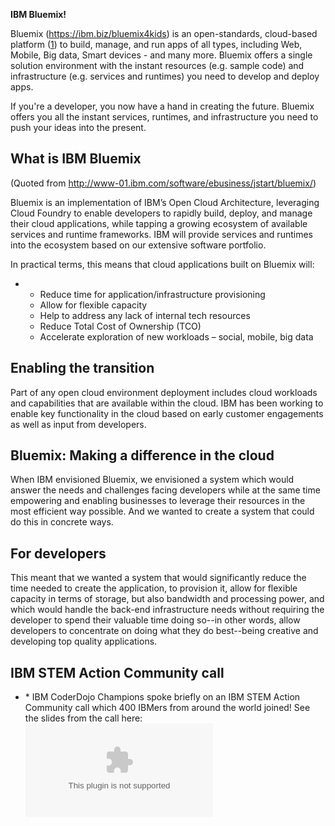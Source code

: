 **IBM Bluemix\!**

Bluemix (https://ibm.biz/bluemix4kids) is an open-standards, cloud-based
platform ([1](https://developer.ibm.com/opentech/)) to build, manage,
and run apps of all types, including Web, Mobile, Big data, Smart
devices - and many more. Bluemix offers a single solution environment
with the instant resources (e.g. sample code) and infrastructure (e.g.
services and runtimes) you need to develop and deploy apps.

If you're a developer, you now have a hand in creating the future.
Bluemix offers you all the instant services, runtimes, and
infrastructure you need to push your ideas into the present.

## What is IBM Bluemix

(Quoted from <http://www-01.ibm.com/software/ebusiness/jstart/bluemix/>)

Bluemix is an implementation of IBM’s Open Cloud Architecture,
leveraging Cloud Foundry to enable developers to rapidly build, deploy,
and manage their cloud applications, while tapping a growing ecosystem
of available services and runtime frameworks. IBM will provide services
and runtimes into the ecosystem based on our extensive software
portfolio.

In practical terms, this means that cloud applications built on Bluemix
will:

  -   - Reduce time for application/infrastructure provisioning
      - Allow for flexible capacity
      - Help to address any lack of internal tech resources
      - Reduce Total Cost of Ownership (TCO)
      - Accelerate exploration of new workloads – social, mobile, big
        data

## Enabling the transition

Part of any open cloud environment deployment includes cloud workloads
and capabilities that are available within the cloud. IBM has been
working to enable key functionality in the cloud based on early customer
engagements as well as input from developers.

## Bluemix: Making a difference in the cloud

When IBM envisioned Bluemix, we envisioned a system which would answer
the needs and challenges facing developers while at the same time
empowering and enabling businesses to leverage their resources in the
most efficient way possible. And we wanted to create a system that could
do this in concrete ways.

## For developers

This meant that we wanted a system that would significantly reduce the
time needed to create the application, to provision it, allow for
flexible capacity in terms of storage, but also bandwidth and processing
power, and which would handle the back-end infrastructure needs without
requiring the developer to spend their valuable time doing so--in other
words, allow developers to concentrate on doing what they do best--being
creative and developing top quality applications.

## IBM STEM Action Community call

  -   
    \* IBM CoderDojo Champions spoke briefly on an IBM STEM Action
    Community call which 400 IBMers from around the world joined\! See
    the slides from the call here:
    ![IBM\_STEM\_Action\_Community.ppt](IBM_STEM_Action_Community.ppt
    "IBM_STEM_Action_Community.ppt")
